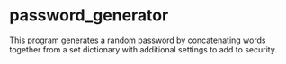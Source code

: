 # password_generator

This program generates a random password by concatenating words together from a set dictionary with additional settings to add to security.
